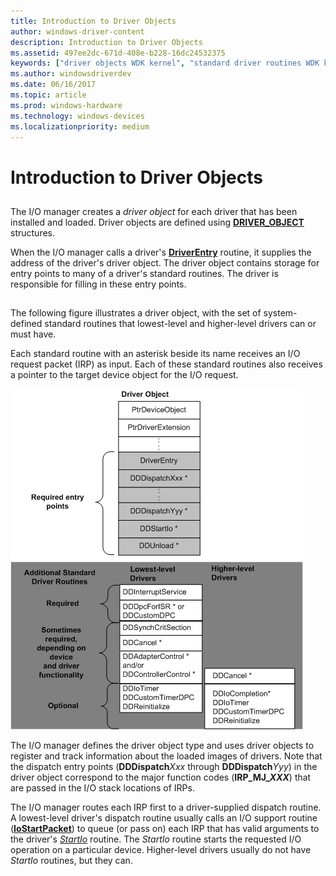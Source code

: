 ```yaml
---
title: Introduction to Driver Objects
author: windows-driver-content
description: Introduction to Driver Objects
ms.assetid: 497ee2dc-671d-408e-b228-16dc24532375
keywords: ["driver objects WDK kernel", "standard driver routines WDK kernel , driver objects", "driver routines WDK kernel , driver objects", "routines WDK kernel , driver objects", "objects WDK driver objects"]
ms.author: windowsdriverdev
ms.date: 06/16/2017
ms.topic: article
ms.prod: windows-hardware
ms.technology: windows-devices
ms.localizationpriority: medium
---
```


# Introduction to Driver Objects


## <a href="" id="ddk-introduction-to-driver-objects-kg"></a>


The I/O manager creates a *driver object* for each driver that has been installed and loaded. Driver objects are defined using [**DRIVER\_OBJECT**](https://msdn.microsoft.com/library/windows/hardware/ff544174) structures.

When the I/O manager calls a driver's [**DriverEntry**](https://msdn.microsoft.com/library/windows/hardware/ff544113) routine, it supplies the address of the driver's driver object. The driver object contains storage for entry points to many of a driver's standard routines. The driver is responsible for filling in these entry points.

## <a href="" id="driver-object-illustration"></a>


The following figure illustrates a driver object, with the set of system-defined standard routines that lowest-level and higher-level drivers can or must have.

Each standard routine with an asterisk beside its name receives an I/O request packet (IRP) as input. Each of these standard routines also receives a pointer to the target device object for the I/O request.

![diagram illustrating a driver object](images/24drvobj.png)

The I/O manager defines the driver object type and uses driver objects to register and track information about the loaded images of drivers. Note that the dispatch entry points (**DDDispatch***Xxx* through **DDDispatch***Yyy*) in the driver object correspond to the major function codes (**IRP\_MJ\_*XXX***) that are passed in the I/O stack locations of IRPs.

The I/O manager routes each IRP first to a driver-supplied dispatch routine. A lowest-level driver's dispatch routine usually calls an I/O support routine ([**IoStartPacket**](https://msdn.microsoft.com/library/windows/hardware/ff550370)) to queue (or pass on) each IRP that has valid arguments to the driver's [*StartIo*](https://msdn.microsoft.com/library/windows/hardware/ff563858) routine. The *StartIo* routine starts the requested I/O operation on a particular device. Higher-level drivers usually do not have *StartIo* routines, but they can.

 

 





